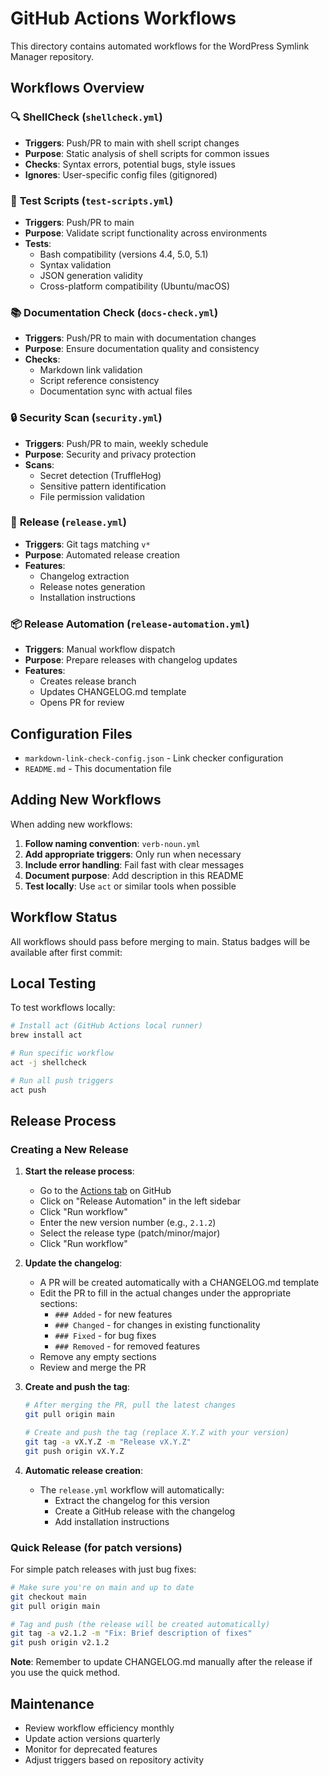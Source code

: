# GitHub Actions Workflows

This directory contains automated workflows for the WordPress Symlink Manager repository.

## Workflows Overview

### 🔍 **ShellCheck** (`shellcheck.yml`)
- **Triggers**: Push/PR to main with shell script changes
- **Purpose**: Static analysis of shell scripts for common issues
- **Checks**: Syntax errors, potential bugs, style issues
- **Ignores**: User-specific config files (gitignored)

### 🧪 **Test Scripts** (`test-scripts.yml`)
- **Triggers**: Push/PR to main
- **Purpose**: Validate script functionality across environments
- **Tests**:
  - Bash compatibility (versions 4.4, 5.0, 5.1)
  - Syntax validation
  - JSON generation validity
  - Cross-platform compatibility (Ubuntu/macOS)

### 📚 **Documentation Check** (`docs-check.yml`)
- **Triggers**: Push/PR to main with documentation changes
- **Purpose**: Ensure documentation quality and consistency
- **Checks**:
  - Markdown link validation
  - Script reference consistency
  - Documentation sync with actual files

### 🔒 **Security Scan** (`security.yml`)
- **Triggers**: Push/PR to main, weekly schedule
- **Purpose**: Security and privacy protection
- **Scans**:
  - Secret detection (TruffleHog)
  - Sensitive pattern identification
  - File permission validation

### 🚀 **Release** (`release.yml`)
- **Triggers**: Git tags matching `v*`
- **Purpose**: Automated release creation
- **Features**:
  - Changelog extraction
  - Release notes generation
  - Installation instructions

### 📦 **Release Automation** (`release-automation.yml`)
- **Triggers**: Manual workflow dispatch
- **Purpose**: Prepare releases with changelog updates
- **Features**:
  - Creates release branch
  - Updates CHANGELOG.md template
  - Opens PR for review

## Configuration Files

- `markdown-link-check-config.json` - Link checker configuration
- `README.md` - This documentation file

## Adding New Workflows

When adding new workflows:

1. **Follow naming convention**: `verb-noun.yml`
2. **Add appropriate triggers**: Only run when necessary
3. **Include error handling**: Fail fast with clear messages
4. **Document purpose**: Add description in this README
5. **Test locally**: Use `act` or similar tools when possible

## Workflow Status

All workflows should pass before merging to main. Status badges will be available after first commit:

<!-- 
Status badges (uncomment after workflows are committed and run):
- [![ShellCheck](../../actions/workflows/shellcheck.yml/badge.svg)](../../actions/workflows/shellcheck.yml)
- [![Test Scripts](../../actions/workflows/test-scripts.yml/badge.svg)](../../actions/workflows/test-scripts.yml)
- [![Documentation Check](../../actions/workflows/docs-check.yml/badge.svg)](../../actions/workflows/docs-check.yml)
- [![Security Scan](../../actions/workflows/security.yml/badge.svg)](../../actions/workflows/security.yml)
-->

## Local Testing

To test workflows locally:

```bash
# Install act (GitHub Actions local runner)
brew install act

# Run specific workflow
act -j shellcheck

# Run all push triggers
act push
```

## Release Process

### Creating a New Release

1. **Start the release process**:
   - Go to the [Actions tab](../../actions) on GitHub
   - Click on "Release Automation" in the left sidebar
   - Click "Run workflow"
   - Enter the new version number (e.g., `2.1.2`)
   - Select the release type (patch/minor/major)
   - Click "Run workflow"

2. **Update the changelog**:
   - A PR will be created automatically with a CHANGELOG.md template
   - Edit the PR to fill in the actual changes under the appropriate sections:
     - `### Added` - for new features
     - `### Changed` - for changes in existing functionality
     - `### Fixed` - for bug fixes
     - `### Removed` - for removed features
   - Remove any empty sections
   - Review and merge the PR

3. **Create and push the tag**:
   ```bash
   # After merging the PR, pull the latest changes
   git pull origin main
   
   # Create and push the tag (replace X.Y.Z with your version)
   git tag -a vX.Y.Z -m "Release vX.Y.Z"
   git push origin vX.Y.Z
   ```

4. **Automatic release creation**:
   - The `release.yml` workflow will automatically:
     - Extract the changelog for this version
     - Create a GitHub release with the changelog
     - Add installation instructions

### Quick Release (for patch versions)

For simple patch releases with just bug fixes:

```bash
# Make sure you're on main and up to date
git checkout main
git pull origin main

# Tag and push (the release will be created automatically)
git tag -a v2.1.2 -m "Fix: Brief description of fixes"
git push origin v2.1.2
```

**Note**: Remember to update CHANGELOG.md manually after the release if you use the quick method.

## Maintenance

- Review workflow efficiency monthly
- Update action versions quarterly
- Monitor for deprecated features
- Adjust triggers based on repository activity